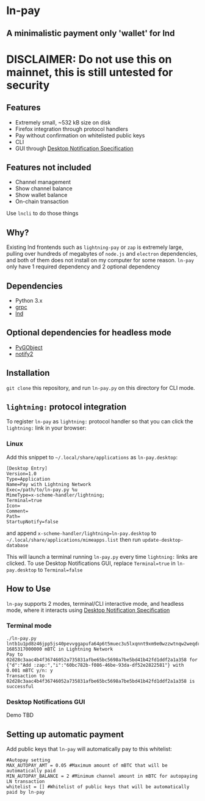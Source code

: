 # ln-pay
## A minimalistic payment only 'wallet' for lnd

# DISCLAIMER: Do not use this on mainnet, this is still untested for security

## Features
- Extremely small, ~532 kB size on disk
- Firefox integration through protocol handlers
- Pay without confirmation on whitelisted public keys
- CLI
- GUI through [Desktop Notification Specification](https://developer.gnome.org/notification-spec/)

## Features not included
- Channel management
- Show channel balance
- Show wallet balance
- On-chain transaction

Use `lncli` to do those things

## Why?

Existing lnd frontends such as `lightning-pay` or `zap` is extremely large, pulling over hundreds of megabytes of `node.js` and `electron` dependencies, and both of them does not install on my computer for some reason. `ln-pay` only have 1 required dependency and 2 optional dependency

## Dependencies

- Python 3.x
- [grpc](https://grpc.io/docs/quickstart/python.html)
- [lnd](https://github.com/lightningnetwork/lnd)

## Optional dependencies for headless mode

- [PyGObject](https://pygobject.readthedocs.io/en/latest/getting_started.html)
- [notify2](https://pypi.python.org/pypi/notify2)


## Installation
`git clone` this repository, and run `ln-pay.py` on this directory for CLI mode.

## `lightning:` protocol integration
To register `ln-pay` as `lightning:` protocol handler so that you can click the `lightning:` link in your browser:

### Linux

Add this snippet to `~/.local/share/applications` as `ln-pay.desktop`:

```
[Desktop Entry]
Version=1.0
Type=Application
Name=Pay with Lightning Network
Exec=/path/to/ln-pay.py %u
MimeType=x-scheme-handler/lightning;
Terminal=true
Icon=
Comment=
Path=
StartupNotify=false
```

and append `x-scheme-handler/lightning=ln-pay.desktop` to `~/.local/share/applications/mimeapps.list` then run `update-desktop-database`

This will launch a terminal running `ln-pay.py` every time `lightning:` links are clicked. To use Desktop Notifications GUI, replace `Terminal=true` in `ln-pay.desktop` to `Terminal=false`


## How to Use

`ln-pay` supports 2 modes, terminal/CLI interactive mode, and headless
 mode, where it interacts using [Desktop Notification Specification](https://developer.gnome.org/notification-spec/)

 ### Terminal mode

 ```
./ln-pay.py lntb1u1pd8z46jpp5js40pevvggapufa64p6t5muec3u5lxqnnt9xm9e0wzzwtnqw2weqdrq0v3xgg36yfqkgepq8faxzup6ygkzy6fz8g3rvvrzvvmnsvnz94nrqwpk956rvcn995unxerp94jxvdfjv5ersv3jx5urzgnacqzysx93rdsprk25vwv94lueev0x0g38hnj3qlnqk6eenxrsqygwsmv2pjvuzzvsc272n52cwx8sq78ckvd2vpfa2y9fxmvwdfq5dt3d3rjgppzkmex
1685317000000 mBTC in Lightning Network
Pay to 02d28c3aac4b4f36746052a735831afbe65bc5698a7be5bd41b42fd1ddf2a1a358 for {"d":"Add :zap:","i":"60bc782b-f086-46be-93da-df52e2822581"} with 0.001 mBTC y/n: y
Transaction to 02d28c3aac4b4f36746052a735831afbe65bc5698a7be5bd41b42fd1ddf2a1a358 is successful
```

### Desktop Notifications GUI
Demo TBD

## Setting up automatic payment

Add public keys that `ln-pay` will automatically pay to this whitelist:
```
#Autopay setting
MAX_AUTOPAY_AMT = 0.05 #Maximum amount of mBTC that will be automatically paid
MIN_AUTOPAY_BALANCE = 2 #Minimum channel amount in mBTC for autopaying LN transaction
whitelist = [] #Whitelist of public keys that will be automatically paid by ln-pay
```
